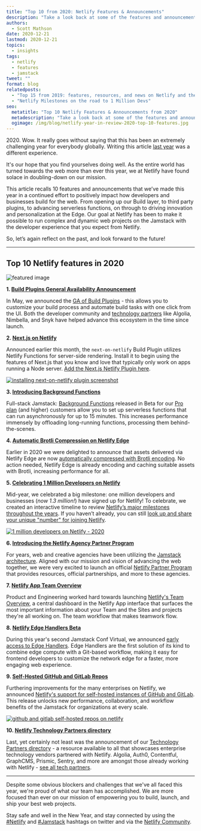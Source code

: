 ```yaml
---
title: "Top 10 from 2020: Netlify Features & Announcements"
description: "Take a look back at some of the features and announcements Netlify made in 2020. A continued focus on how developers and enterprises work together on advancing the web."
authors:
  - Scott Mathson
date: 2020-12-21
lastmod: 2020-12-21
topics:
  - insights
tags:
  - netlify
  - features
  - jamstack
tweet: ""
format: blog
relatedposts:
  - "Top 15 from 2019: features, resources, and news on Netlify and the JAMstack"
  - "Netlify Milestones on the road to 1 Million Devs"
seo:
  metatitle: "Top 10 Netlify Features & Announcements from 2020"
  metadescription: "Take a look back at some of the features and announcements Netlify made in 2020. A continued focus on how developers and enterprises work together on advancing the web."
  ogimage: /img/blog/netlify-year-in-review-2020-top-10-features.jpg
---
```


2020\. Wow. It really goes without saying that this has been an extremely challenging year for everybody globally. Writing this article [last year](https://www.netlify.com/blog/2019/12/19/top-15-from-2019-features-resources-and-news-on-netlify-and-the-jamstack/?utm_source=netlify-internal-links&utm_medium=blog&utm_campaign=netlify-year-in-review-2020) was a different experience.

It's our hope that you find yourselves doing well. As the entire world has turned towards the web more than ever this year, we at Netlify have found solace in doubling-down on our mission.

This article recalls 10 features and announcements that we’ve made this year in a continued effort to positively impact how developers and businesses build for the web. From opening up our Build layer, to third party plugins, to advancing serverless functions, on through to driving innovation and personalization at the Edge. Our goal at Netlify has been to make it possible to run complex and dynamic web projects on the Jamstack with the developer experience that you expect from Netlify.

So, let’s again reflect on the past, and look forward to the future!

---

## Top 10 Netlify features in 2020

![featured image](/img/blog/netlify-year-in-review-2020-top-10-features.jpg)

**1. [Build Plugins General Availability Announcement](https://www.netlify.com/blog/2020/05/27/netlify-build-plugins-are-here/?utm_source=netlify-internal-links&utm_medium=blog&utm_campaign=netlify-year-in-review-2020)**

In May, we announced the [GA of Build Plugins](https://www.netlify.com/blog/2020/05/27/netlify-build-plugins-are-here/?utm_source=netlify-internal-links&utm_medium=blog&utm_campaign=netlify-year-in-review-2020) - this allows you to customize your build process and automate build tasks with one click from the UI. Both the developer community and [technology partners](https://www.netlify.com/blog/2020/10/07/tech-partners-create-custom-build-plugins-to-reach-developers-in-their-workflow/?utm_source=netlify-internal-links&utm_medium=blog&utm_campaign=netlify-year-in-review-2020) like Algolia, Nimbella, and Snyk have helped advance this ecosystem in the time since launch.

**2. [Next.js on Netlify](https://www.netlify.com/blog/2020/12/07/announcing-one-click-install-next.js-build-plugin-on-netlify/?utm_source=netlify-internal-links&utm_medium=blog&utm_campaign=netlify-year-in-review-2020)**

Announced earlier this month, the `next-on-netlify` Build Plugin utilizes Netlify Functions for server-side rendering. Install it to begin using the features of Next.js that you know and love that typically only work on apps running a Node server. [Add the Next.js Netlify Plugin here](https://app.netlify.com/plugins/@netlify/plugin-nextjs/install?utm_source=netlify-internal-links&utm_medium=blog&utm_campaign=netlify-year-in-review-2020).

[![installing next-on-netlify plugin screenshot](/img/blog/nextjs-plugin-netlify.png)](https://www.netlify.com/blog/2020/12/07/announcing-one-click-install-next.js-build-plugin-on-netlify/?utm_source=netlify-internal-links&utm_medium=blog&utm_campaign=netlify-year-in-review-2020)

**3. [Introducing Background Functions](https://www.netlify.com/blog/2020/10/29/announcing-background-functions/?utm_source=netlify-internal-links&utm_medium=blog&utm_campaign=netlify-year-in-review-2020)**

Full-stack Jamstack: [Background Functions](https://www.netlify.com/blog/2020/10/29/announcing-background-functions/?utm_source=netlify-internal-links&utm_medium=blog&utm_campaign=netlify-year-in-review-2020) released in Beta for our [Pro plan](https://www.netlify.com/pricing/?utm_source=netlify-internal-links&utm_medium=blog&utm_campaign=netlify-year-in-review-2020) (and higher) customers allow you to set up serverless functions that can run asynchronously for up to 15 minutes. This increases performance immensely by offloading long-running functions, processing them behind-the-scenes.

**4. [Automatic Brotli Compression on Netlify Edge](https://www.netlify.com/blog/2020/05/20/gain-instant-performance-boosts-as-brotli-comes-to-netlify-edge/?utm_source=netlify-internal-links&utm_medium=blog&utm_campaign=netlify-year-in-review-2020)**

Earlier in 2020 we were delighted to announce that assets delivered via Netlify Edge are now [automatically compressed with Brotli encoding](https://www.netlify.com/blog/2020/05/20/gain-instant-performance-boosts-as-brotli-comes-to-netlify-edge/?utm_source=netlify-internal-links&utm_medium=blog&utm_campaign=netlify-year-in-review-2020). No action needed, Netlify Edge is already encoding and caching suitable assets with Brotli, increasing performance for all.

**5. [Celebrating 1 Million Developers on Netlify](https://www.netlify.com/blog/2020/08/03/celebrating-1-million-developers-whats-next-for-netlify-and-the-jamstack/?utm_source=netlify-internal-links&utm_medium=blog&utm_campaign=netlify-year-in-review-2020)**

Mid-year, we celebrated a big milestone: one million developers and businesses (_now 1.3 million!_) have signed up for Netlify! To celebrate, we created an interactive timeline to review [Netlify’s major milestones throughout the years](https://www.netlify.com/blog/2020/08/03/netlify-milestones-on-the-road-to-1-million-devs/?utm_source=netlify-internal-links&utm_medium=blog&utm_campaign=netlify-year-in-review-2020). If you haven’t already, you can still [look up and share your unique "number" for joining Netlify](https://million-devs.netlify.com/?utm_source=netlify-internal-links&utm_medium=blog&utm_campaign=netlify-year-in-review-2020).

[![1 million developers on Netlify - 2020](/img/blog/netlify-one-million-developers-campaign.png)](https://www.netlify.com/blog/2020/08/03/celebrating-1-million-developers-whats-next-for-netlify-and-the-jamstack/?utm_source=netlify-internal-links&utm_medium=blog&utm_campaign=netlify-year-in-review-2020)

**6. [Introducing the Netlify Agency Partner Program](https://www.netlify.com/blog/2020/08/26/global-agencies-are-teaming-up-with-netlify-for-jamstack-websites-and-web-apps/?utm_source=netlify-internal-links&utm_medium=blog&utm_campaign=netlify-year-in-review-2020)**

For years, web and creative agencies have been utilizing the [Jamstack architecture](https://www.netlify.com/jamstack/?utm_source=netlify-internal-links&utm_medium=blog&utm_campaign=netlify-year-in-review-2020). Aligned with our mission and vision of advancing the web together, we were very excited to launch an official [Netlify Partner Program](https://www.netlify.com/blog/2020/08/26/global-agencies-are-teaming-up-with-netlify-for-jamstack-websites-and-web-apps/?utm_source=netlify-internal-links&utm_medium=blog&utm_campaign=netlify-year-in-review-2020) that provides resources, official partnerships, and more to these agencies.

**7. [Netlify App Team Overview](https://www.netlify.com/blog/2020/10/22/announcing-team-overview-collaborate-easier-develop-faster/?utm_source=netlify-internal-links&utm_medium=blog&utm_campaign=netlify-year-in-review-2020)**

Product and Engineering worked hard towards launching [Netlify's Team Overview](https://www.netlify.com/blog/2020/10/22/announcing-team-overview-collaborate-easier-develop-faster/?utm_source=netlify-internal-links&utm_medium=blog&utm_campaign=netlify-year-in-review-2020), a central dashboard in the Netlify App interface that surfaces the most important information about your Team and the Sites and projects they're all working on. The team workflow that makes teamwork flow.

**8. [Netlify Edge Handlers Beta](https://www.netlify.com/blog/2020/10/06/announcing-netlify-edge-handlers-now-in-early-access/?utm_source=netlify-internal-links&utm_medium=blog&utm_campaign=netlify-year-in-review-2020)**

During this year's second Jamstack Conf Virtual, we announced [early access to Edge Handlers](https://www.netlify.com/blog/2020/10/06/announcing-netlify-edge-handlers-now-in-early-access/?utm_source=netlify-internal-links&utm_medium=blog&utm_campaign=netlify-year-in-review-2020). Edge Handlers are the first solution of its kind to combine edge compute with a Git-based workflow, making it easy for frontend developers to customize the network edge for a faster, more engaging web experience.

**9. [Self-Hosted GitHub and GitLab Repos](https://www.netlify.com/blog/2020/07/21/unlock-jamstack-for-enterprise-web-apps-with-self-hosted-git-repos/?utm_source=netlify-internal-links&utm_medium=blog&utm_campaign=netlify-year-in-review-2020)**

Furthering improvements for the many enterprises on Netlify, we announced [Netlify's support for self-hosted instances of GitHub and GitLab](https://www.netlify.com/blog/2020/07/21/unlock-jamstack-for-enterprise-web-apps-with-self-hosted-git-repos/?utm_source=netlify-internal-links&utm_medium=blog&utm_campaign=netlify-year-in-review-2020). This release unlocks new performance, collaboration, and workflow benefits of the Jamstack for organizations at every scale.

[![github and gitlab self-hosted repos on netlify](/img/blog/self-hosted-git-github-gitlab-netlify.png)](https://www.netlify.com/blog/2020/07/21/unlock-jamstack-for-enterprise-web-apps-with-self-hosted-git-repos/?utm_source=netlify-internal-links&utm_medium=blog&utm_campaign=netlify-year-in-review-2020)

**10. [Netlify Technology Partners directory](https://www.netlify.com/blog/2020/12/15/introducing-netlify-technology-partners-helping-enterprises-build-better-jamstack-sites/?utm_source=netlify-internal-links&utm_medium=blog&utm_campaign=netlify-year-in-review-2020)**

Last, yet certainly not least was the announcement of our [Technology Partners directory](https://www.netlify.com/blog/2020/12/15/introducing-netlify-technology-partners-helping-enterprises-build-better-jamstack-sites/?utm_source=netlify-internal-links&utm_medium=blog&utm_campaign=netlify-year-in-review-2020) - a resource available to all that showcases enterprise technology vendors partnered with Netlify. Algolia, Auth0, Contentful, GraphCMS, Prismic, Sentry, and more are amongst those already working with Netlify - [see all tech partners](https://www.netlify.com/technology-partners?utm_source=netlify-internal-links&utm_medium=blog&utm_campaign=netlify-year-in-review-2020).

---

Despite some obvious blockers and challenges that we've all faced this year, we're proud of what our team has accomplished. We are more focused than ever on our mission of empowering you to build, launch, and ship your best web projects.

Stay safe and well in the New Year, and stay connected by using the [#Netlify](https://twitter.com/hashtag/netlify) and [#Jamstack](https://twitter.com/hashtag/jamstack) hashtags on twitter and via the [Netlify Community](https://www.netlify.com/community/?utm_source=netlify-internal-links&utm_medium=blog&utm_campaign=netlify-year-in-review-2020).